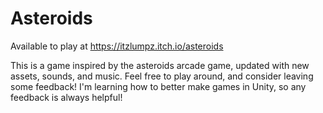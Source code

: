# Asteroids
 
Available to play at https://itzlumpz.itch.io/asteroids

This is a game inspired by the asteroids arcade game, updated with new assets, sounds, and music. 
Feel free to play around, and consider leaving some feedback! I'm learning how to better make games in Unity, so any feedback is always helpful!

